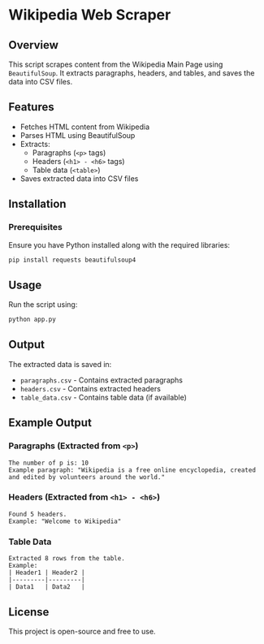 # Wikipedia Web Scraper

## Overview
This script scrapes content from the Wikipedia Main Page using `BeautifulSoup`. It extracts paragraphs, headers, and tables, and saves the data into CSV files.

## Features
- Fetches HTML content from Wikipedia
- Parses HTML using BeautifulSoup
- Extracts:
  - Paragraphs (`<p>` tags)
  - Headers (`<h1> - <h6>` tags)
  - Table data (`<table>`)
- Saves extracted data into CSV files

## Installation
### Prerequisites
Ensure you have Python installed along with the required libraries:
```bash
pip install requests beautifulsoup4
```

## Usage
Run the script using:
```bash
python app.py
```

## Output
The extracted data is saved in:
- `paragraphs.csv` - Contains extracted paragraphs
- `headers.csv` - Contains extracted headers
- `table_data.csv` - Contains table data (if available)

## Example Output
### Paragraphs (Extracted from `<p>`)
```
The number of p is: 10
Example paragraph: "Wikipedia is a free online encyclopedia, created and edited by volunteers around the world."
```

### Headers (Extracted from `<h1> - <h6>`)
```
Found 5 headers.
Example: "Welcome to Wikipedia"
```

### Table Data
```
Extracted 8 rows from the table.
Example:
| Header1 | Header2 |
|---------|---------|
| Data1   | Data2   |
```

## License
This project is open-source and free to use.
